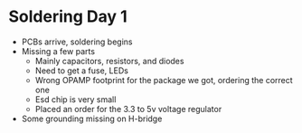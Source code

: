 # Soldering Day 1

- PCBs arrive, soldering begins
- Missing a few parts
  - Mainly capacitors, resistors, and diodes
  - Need to get a fuse, LEDs
  - Wrong OPAMP footprint for the package we got, ordering the correct one
  - Esd chip is very small
  - Placed an order for the 3.3 to 5v voltage regulator
- Some grounding missing on H-bridge
